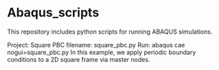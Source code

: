 # Abaqus_scripts

This repository includes python scripts for running ABAQUS simulations.

Project: Square PBC
filename: square_pbc.py
Run: abaqus cae nogui=square_pbc.py
In this example, we apply periodic boundary conditions to a 2D square frame via master nodes.
